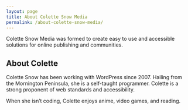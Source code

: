 ```yaml
---
layout: page
title: About Colette Snow Media
permalink: /about-colette-snow-media/
---
```

Colette Snow Media was formed to create easy to use and accessible solutions for online publishing and communities.

## About Colette

Colette Snow has been working with WordPress since 2007. Hailing from the Mornington Peninsula, she is a self-taught programmer. Colette is a strong proponent of web standards and accessibility.

When she isn’t coding, Colette enjoys anime, video games, and reading.
